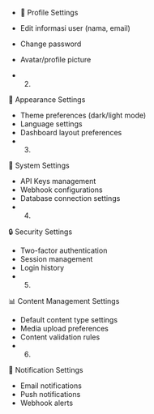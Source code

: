 - 👤 Profile Settings

- Edit informasi user (nama, email)
- Change password
- Avatar/profile picture
- 2.
🎨 Appearance Settings

- Theme preferences (dark/light mode)
- Language settings
- Dashboard layout preferences
- 3.
🔧 System Settings

- API Keys management
- Webhook configurations
- Database connection settings
- 4.
🔒 Security Settings

- Two-factor authentication
- Session management
- Login history
- 5.
📊 Content Management Settings

- Default content type settings
- Media upload preferences
- Content validation rules
- 6.
🔔 Notification Settings

- Email notifications
- Push notifications
- Webhook alerts